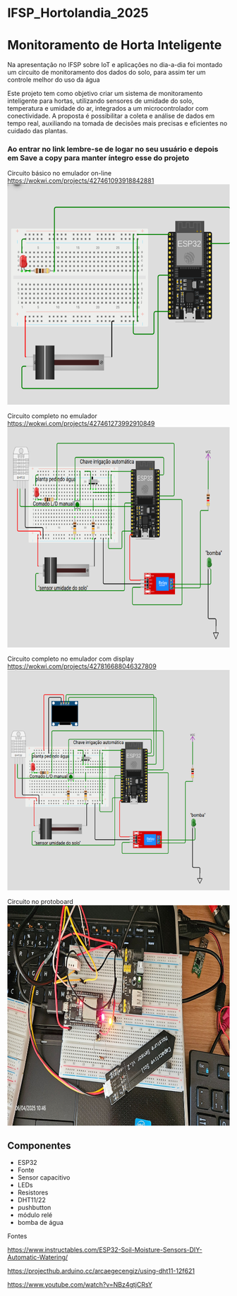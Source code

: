 # IFSP_Hortolandia_2025

# Monitoramento de Horta Inteligente

Na apresentação no IFSP sobre IoT e aplicações no dia-a-dia foi montado um circuito de monitoramento dos dados do solo, para assim ter um controle melhor do uso da água <br>

Este projeto tem como objetivo criar um sistema de monitoramento inteligente para hortas, utilizando sensores de umidade do solo, temperatura e umidade do ar, integrados a um microcontrolador com conectividade. A proposta é possibilitar a coleta e análise de dados em tempo real, auxiliando na tomada de decisões mais precisas e eficientes no cuidado das plantas. <br>

### Ao entrar no link lembre-se de logar no seu usuário e depois em Save a copy para manter íntegro esse do projeto <br>

Circuito básico no emulador on-line <br>
https://wokwi.com/projects/427461093918842881 <br>
<img src="https://github.com/mariliahoshino/IFSP_Hortolandia_2025/blob/main/imagens/Circuito%20sensor%20umidade%20e%20LED%20de%20sinaliza%C3%A7%C3%A3o.png?raw=true" height="500" widht="500" > </a>


Circuito completo no emulador <br>
https://wokwi.com/projects/427461273992910849  <br>
<img src="https://github.com/mariliahoshino/IFSP_Hortolandia_2025/blob/main/Projeto_IFSP_2025%20-%20Completo/Circuito%20completo%20sistema%20de%20monitoramento.png?raw=true" height="500" widht="500" > </a>

Circuito completo no emulador com display <br>
https://wokwi.com/projects/427816688046327809  <br>
<img src="https://github.com/mariliahoshino/IFSP_Hortolandia_2025/blob/main/Projeto_IFSP_2025%20-%20com%20display/Circuito%20completo%20com%20display.png?raw=true" height="500" widht="500" > </a>

Circuito no protoboard
<img src="https://github.com/mariliahoshino/IFSP_Hortolandia_2025/blob/main/imagens/circuito_no_protoboard.jpg?raw=true" height="500" widht="500" > </a>

## Componentes
 - ESP32
 - Fonte
 - Sensor capacitivo
 - LEDs
 - Resistores
 - DHT11/22
 - pushbutton
 - módulo relé
 - bomba de água

Fontes

https://www.instructables.com/ESP32-Soil-Moisture-Sensors-DIY-Automatic-Watering/ <br>

https://projecthub.arduino.cc/arcaegecengiz/using-dht11-12f621 <br>

https://www.youtube.com/watch?v=NBz4gtjCRsY <br>
